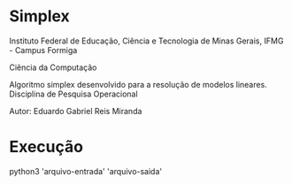 <h1 align="left"> Simplex </h1>

Instituto Federal de Educação, Ciência e Tecnologia de Minas Gerais, IFMG - Campus Formiga

Ciência da Computação

Algoritmo simplex desenvolvido para a resolução de modelos lineares. Disciplina de Pesquisa Operacional

Autor: Eduardo Gabriel Reis Miranda

<h1 align="left"> Execução </h1>

python3 'arquivo-entrada' 'arquivo-saida'
